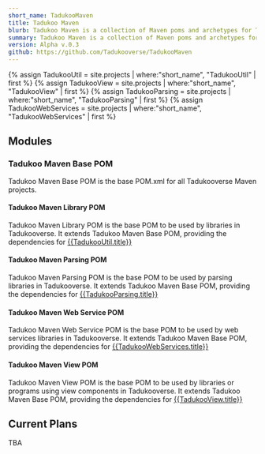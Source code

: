 ```yaml
---
short_name: TadukooMaven
title: Tadukoo Maven
blurb: Tadukoo Maven is a collection of Maven poms and archetypes for Tadukooverse projects.
summary: Tadukoo Maven is a collection of Maven poms and archetypes for Tadukooverse projects.
version: Alpha v.0.3
github: https://github.com/Tadukooverse/TadukooMaven
---
```

{% assign TadukooUtil = site.projects | where:"short_name", "TadukooUtil" | first %}
{% assign TadukooView = site.projects | where:"short_name", "TadukooView" | first %}
{% assign TadukooParsing = site.projects | where:"short_name", "TadukooParsing" | first %}
{% assign TadukooWebServices = site.projects | where:"short_name", "TadukooWebServices" | first %}
## Modules
### Tadukoo Maven Base POM
Tadukoo Maven Base POM is the base POM.xml for all Tadukooverse Maven projects.

#### Tadukoo Maven Library POM
Tadukoo Maven Library POM is the base POM to be used by libraries in Tadukooverse.
It extends Tadukoo Maven Base POM, providing the dependencies for 
[{{TadukooUtil.title}}]({{TadukooUtil.url}})

#### Tadukoo Maven Parsing POM
Tadukoo Maven Parsing POM is the base POM to be used by parsing libraries in 
Tadukooverse. It extends Tadukoo Maven Base POM, providing the dependencies 
for [{{TadukooParsing.title}}]({{TadukooParsing.url}})

#### Tadukoo Maven Web Service POM
Tadukoo Maven Web Service POM is the base POM to be used by web services 
libraries in Tadukooverse. It extends Tadukoo Maven Base POM, providing the 
dependencies for [{{TadukooWebServices.title}}]({{TadukooWebServices.url}})

#### Tadukoo Maven View POM
Tadukoo Maven View POM is the base POM to be used by libraries or programs using 
view components in Tadukooverse. It extends Tadukoo Maven Base POM, providing 
the dependencies for [{{TadukooView.title}}]({{TadukooView.url}})

## Current Plans
TBA
